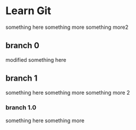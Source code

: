 # Learn Git
something here
something more
something more2

## branch 0
modified something here

## branch 1
something here
something more
something more 2

### branch 1.0
something here
something more
